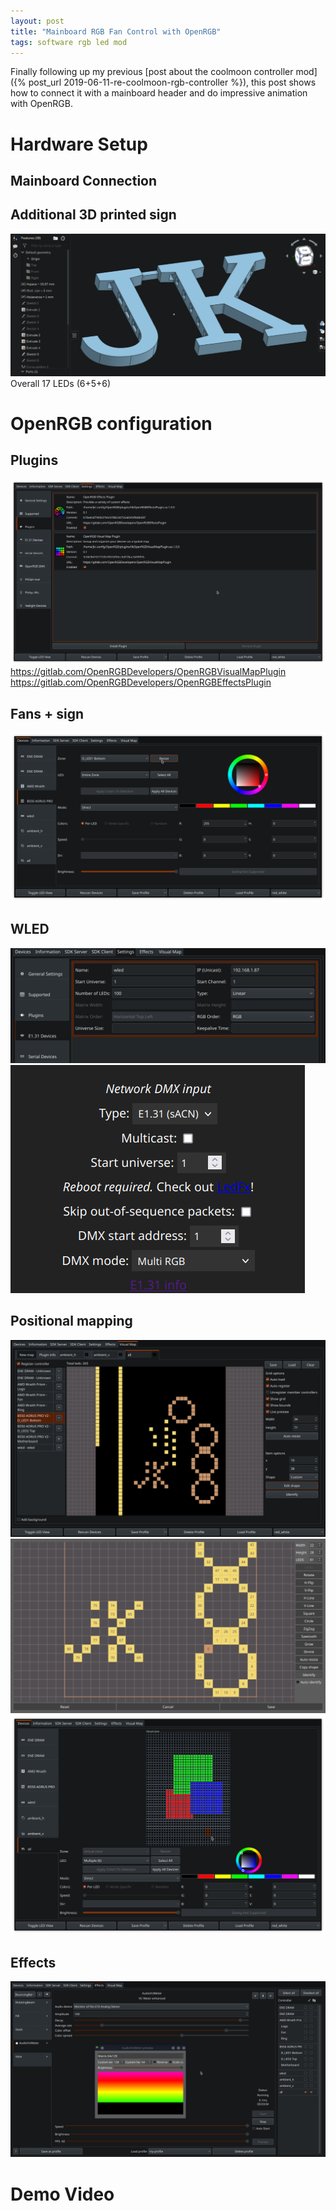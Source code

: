```yaml
---
layout: post
title: "Mainboard RGB Fan Control with OpenRGB"
tags: software rgb led mod
---
```

Finally following up my previous [post about the coolmoon controller mod]({% post_url 2019-06-11-re-coolmoon-rgb-controller %}), this post shows how to connect it with a mainboard header and do impressive animation with OpenRGB.

# Hardware Setup
## Mainboard Connection

## Additional 3D printed sign
![JK sign cad model](/assets/openrgb/sign-cad.png)
Overall 17 LEDs (6+5+6)


# OpenRGB configuration
## Plugins
![OpenRGB settings plugin install](/assets/openrgb/plugins.png)
https://gitlab.com/OpenRGBDevelopers/OpenRGBVisualMapPlugin
https://gitlab.com/OpenRGBDevelopers/OpenRGBEffectsPlugin

## Fans + sign
![OpenRGB resize device](/assets/openrgb/main-resize.png)
## WLED
![OpenRGB DMX device](/assets/openrgb/e1-31.png)
![WLED DMX server](/assets/openrgb/wled-dmx.png)

## Positional mapping
![OpenRGB visual map](/assets/openrgb/mapping.png)
![OpenRGB visual map custom shape](/assets/openrgb/custom-shape.png)
![OpenRGB virtual device](/assets/openrgb/virtual.png)

## Effects
![OpenRGB audio effects](/assets/openrgb/effects.png)

# Demo Video